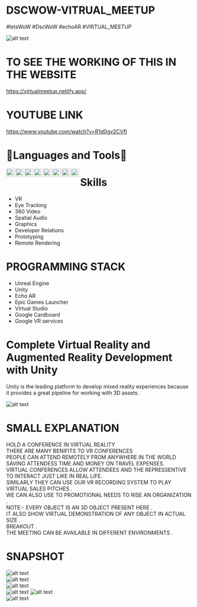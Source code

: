 # DSCWOW-VITRUAL_MEETUP
#letsWoW #DscWoW #echoAR  #VIRTUAL_MEETUP

![alt text](https://github.com/nabaratanpatra/DSCWOW-VITRUAL_MEETUP/blob/main/p3.jpeg?raw=true)

# TO SEE THE WORKING OF THIS IN THE WEBSITE   

https://virtualmeetup.netlify.app/  


# YOUTUBE LINK  

https://www.youtube.com/watch?v=R1d0gv2CVfI  


# 🔨Languages and Tools🔨

<img align="left" alt="C" width="22px" src="https://e7.pngegg.com/pngimages/465/779/png-clipart-blue-and-white-c-logo-the-c-programming-language-computer-programming-computer-icons-programmer-blue-angle.png" />  
<img align="left" alt="CPP" width="22px" src="https://upload.wikimedia.org/wikipedia/commons/thumb/1/18/ISO_C%2B%2B_Logo.svg/306px-ISO_C%2B%2B_Logo.svg.png" />  
<img align="left" alt="java" width="22px" src="https://logos-download.com/wp-content/uploads/2016/10/Java_logo_icon.png" />  
<img align="left" alt="python" width="22px" src="https://logos-download.com/wp-content/uploads/2016/10/Python_logo_wordmark.png" />  
<img align="left" alt="Unity" width="22px" src="https://upload.wikimedia.org/wikipedia/commons/8/8a/Official_unity_logo.png" />  
<img align="left" alt="U" width="22px" src="https://upload.wikimedia.org/wikipedia/commons/thumb/d/da/Unreal_Engine_Logo.svg/1200px-Unreal_Engine_Logo.svg.png" />  
<img align="left" alt="git" width="22px" src="https://git-scm.com/images/logos/downloads/Git-Icon-1788C.png" />  
<img align="left" alt="github" width="22px" src="https://image.flaticon.com/icons/png/512/25/25231.png" />    


# Skills

 - VR  
 - Eye Tracking  
 - 360 Video  
 - Spatial Audio  
 - Graphics  
 - Developer Relations  
 - Prototyping  
 - Remote Rendering  

# PROGRAMMING STACK

 - Unreal Engine
 - Unity
 - Echo AR
 - Epic Games Launcher
 - Virtual Studio
 - Google Cardboard
 - Google VR services  

# Complete Virtual Reality and Augmented Reality Development with Unity  
Unity is the leading platform to develop mixed reality experiences because it provides a great pipeline for working with 3D assets.  

![alt text](https://github.com/nabaratanpatra/DSCWOW-VITRUAL_MEETUP/blob/main/P1.jpg?raw=true)  


# SMALL EXPLANATION  

HOLD A CONFERENCE IN VIRTUAL REALITY  
THERE ARE MANY BENIFITS TO VR CONFERENCES  
PEOPLE CAN ATTEND REMOTELY FROM ANYWHERE IN THE WORLD  
SAVING ATTENDESS TIME AND MONEY ON TRAVEL EXPENSES.  
VIRTUAL CONFERENCES ALLOW ATTENDEES AND THE REPRESSENTIVE TO INTERACT JUST LIKE IN REAL LIFE.  
SIMILARLY THEY CAN USE OUR VR RECORDING SYSTEM TO PLAY VIRTUAL SALES PITCHES .  
WE CAN ALSO USE TO PROMOTIONAL NEEDS TO RISE AN ORGANIZATION .  
NOTE:- EVERY OBJECT IS AN 3D OBJECT PRESENT HERE .  
IT ALSO SHOW VIRTUAL DEMONSTRATION OF ANY OBJECT IN ACTUAL SIZE .  
BREAKOUT .  
THE MEETING CAN BE AVAILABLE IN DIFFERENT ENVIRONMENTS .    


# SNAPSHOT  

![alt text](https://github.com/nabaratanpatra/DSCWOW-VITRUAL_MEETUP/blob/main/6.jpeg?raw=true)  
![alt text](https://github.com/nabaratanpatra/DSCWOW-VITRUAL_MEETUP/blob/main/1.png?raw=true)  
![alt text](https://github.com/nabaratanpatra/DSCWOW-VITRUAL_MEETUP/blob/main/2.png?raw=true)  
![alt text](https://github.com/nabaratanpatra/DSCWOW-VITRUAL_MEETUP/blob/main/3.png?raw=true)
![alt text](https://github.com/nabaratanpatra/DSCWOW-VITRUAL_MEETUP/blob/main/4.png?raw=true)  
![alt text](https://github.com/nabaratanpatra/DSCWOW-VITRUAL_MEETUP/blob/main/5.png?raw=true)  




